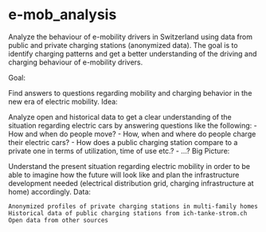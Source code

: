 # e-mob_analysis
Analyze the behaviour of e-mobility drivers in Switzerland using data from public and private charging stations (anonymized data). The goal is to identify charging patterns and get a better understanding of the driving and charging behaviour of e-mobility drivers.

Goal:

Find answers to questions regarding mobility and charging behavior in the new era of electric mobility.
Idea:

Analyze open and historical data to get a clear understanding of the situation regarding electric cars by answering questions like the following: - How and when do people move? - How, when and where do people charge their electric cars? - How does a public charging station compare to a private one in terms of utilization, time of use etc.? - …?
Big Picture:

Understand the present situation regarding electric mobility in order to be able to imagine how the future will look like and plan the infrastructure development needed (electrical distribution grid, charging infrastructure at home) accordingly.
Data:

    Anonymized profiles of private charging stations in multi-family homes
    Historical data of public charging stations from ich-tanke-strom.ch
    Open data from other sources
